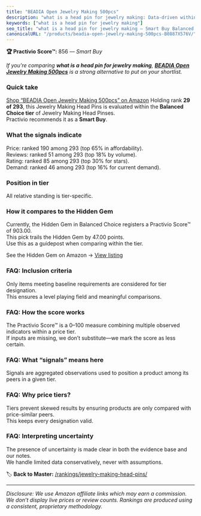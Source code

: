 ```yaml
---
title: "BEADIA Open Jewelry Making 500pcs"
description: "what is a head pin for jewelry making: Data-driven within Balanced Choice ranking using the Practivio Score™. Positioned by quality, value, demand, findability…"
keywords: ["what is a head pin for jewelry making"]
seo_title: "what is a head pin for jewelry making — Smart Buy Balanced Choice (2025)"
canonicalURL: "/products/beadia-open-jewelry-making-500pcs-B0887X576V/"
---
```


**🏆 Practivio Score™:** 856 — _Smart Buy_


*If you're comparing **what is a head pin for jewelry making**, **[BEADIA Open Jewelry Making 500pcs](https://www.amazon.com/dp/B0887X576V?tag=practivio-20)** is a strong alternative to put on your shortlist.*
### Quick take
[Shop “BEADIA Open Jewelry Making 500pcs” on Amazon](https://www.amazon.com/dp/B0887X576V?tag=practivio-20)
Holding rank **29 of 293**, this Jewelry Making Head Pins is evaluated within the **Balanced Choice tier** of Jewelry Making Head Pinses.  
Practivio recommends it as a **Smart Buy**.

### What the signals indicate
Price: ranked 190 among 293 (top 65% in affordability).  
Reviews: ranked 51 among 293 (top 18% by volume).  
Rating: ranked 85 among 293 (top 30% for stars).  
Demand: ranked 46 among 293 (top 16% for current demand).

### Position in tier
All relative standing is tier-specific.

### How it compares to the Hidden Gem
Currently, the Hidden Gem in Balanced Choice registers a Practivio Score™ of 903.00.  
This pick trails the Hidden Gem by 47.00 points.  
Use this as a guidepost when comparing within the tier.  

See the Hidden Gem on Amazon → [View listing](https://www.amazon.com/dp/B08CKLYGH8?tag=practivio-20)

### FAQ: Inclusion criteria
Only items meeting baseline requirements are considered for tier designation.  
This ensures a level playing field and meaningful comparisons.

### FAQ: How the score works
The Practivio Score™ is a 0–100 measure combining multiple observed indicators within a price tier.  
If inputs are missing, we don’t substitute—we mark the score as less certain.

### FAQ: What “signals” means here
Signals are aggregated observations used to position a product among its peers in a given tier.

### FAQ: Why price tiers?
Tiers prevent skewed results by ensuring products are only compared with price-similar peers.  
This keeps every designation valid.

### FAQ: Interpreting uncertainty
The presence of uncertainty is made clear in both the evidence base and our notes.  
We handle limited data conservatively, never with assumptions.


🏷️ **Back to Master:** [/rankings/jewelry-making-head-pins/](/rankings/jewelry-making-head-pins/)

---
_Disclosure: We use Amazon affiliate links which may earn a commission. We don’t display live prices or review counts. Rankings are produced using a consistent, proprietary methodology._
